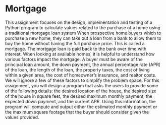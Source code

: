 # Mortgage
This assignment focuses on the design, implementation and testing of a Python program to calculate values related to the purchase of a home using a traditional mortgage loan system
When prospective home buyers which to purchase a new home, they can take out a loan from a bank to allow them to buy the home without having the full purchase price. This is called a mortgage. The mortgage loan is paid back to the bank over time with interest. When looking at available homes, it is helpful to understand how various factors impact the mortgage. A buyer must be aware of the principal loan amount, the down payment, the annual percentage rate (APR) of the loan, the length of the loan, the property taxes, the cost of living within a given area, the cost of homeowner’s insurance, and realtor costs. We will ignore a few of these factors to simplify the problem space.
For this assignment, you will design a program that asks the users to provide some of the following details: the desired location of the house, the desired size of the house in square feet, the desired maximum monthly payment, the expected down payment, and the current APR. Using this information, the program will compute and output either the estimated monthly payment or the maximum square footage that the buyer should consider given the values provided.
